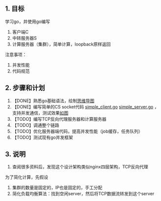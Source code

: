 ## 1. 目标
学习go，并使用go编写
1. 客户端C
2. 中转服务器S
3. 计算服务器（集群），简单计算，loopback原样返回

注意事项：
1. 并发性能
2. 代码规范

## 2. 步骤和计划
1. 【DONE】熟悉go基础语法，绘制[思维导图](./go_xmind.pdf)
2. 【DONE】编写简单的CS socket代码 [simple_client.go](./simple_client.go) [simple_server.go](./simple_server.go) ，支持并发通信，测试效果[如图](./simple_cs_go_v1.0.png)
3. 【TODO】编写TCP反向代理服务器和计算服务器
4. 【TODO】调通整个链路
5. 【TODO】优化服务器端代码，提高并发性能（job缓存，任务队列）
6. 【TODO】测试现有go并发框架

## 3. 说明
1. 查阅很多资料后，发现这个设计架构类似nginx四层架构，TCP反向代理

为了简化计算，先假设
1. 集群的数量是固定的，IP也是固定的，手工分配
2. 简化负载均衡算法：找到空闲server，然后将TCP数据流转发到这个server
